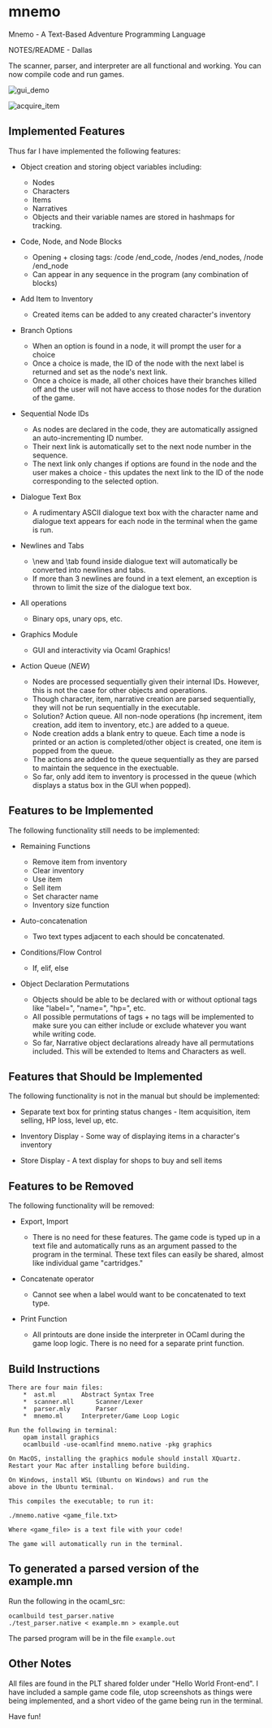 # mnemo
 Mnemo - A Text-Based Adventure Programming Language
 
NOTES/README - Dallas

The scanner, parser, and interpreter are all functional and working.  You can
now compile code and run games.

![gui_demo](https://github.com/user-attachments/assets/d7bde540-2aec-4024-8f7b-8d280dfb01bf)

![acquire_item](https://github.com/user-attachments/assets/37ede206-6f83-4210-ab93-766d980f9740)

## Implemented Features
Thus far I have implemented the following features:

 -  Object creation and storing object variables including:
	*  Nodes
	*  Characters
	*  Items
	*  Narratives
	*  Objects and their variable names are stored in hashmaps for tracking.

 -  Code, Node, and Node Blocks
	*  Opening + closing tags: /code /end_code, /nodes /end_nodes, 
		/node /end_node
	*  Can appear in any sequence in the program (any combination of blocks)

 -  Add Item to Inventory
	*  Created items can be added to any created character's inventory

 -  Branch Options
	*  When an option is found in a node, it will prompt the user for a choice
	*  Once a choice is made, the ID of the node with the next label is 
	   returned and set as the node's next link.
	*  Once a choice is made, all other choices have their branches killed off
	   and the user will not have access to those nodes for the duration of the
           game.

 -  Sequential Node IDs
	*  As nodes are declared in the code, they are automatically assigned an
	   auto-incrementing ID number.  
	*  Their next link is automatically set to the next node number in the
	   sequence.  
	*  The next link only changes if options are found in the node and the
	   user makes a choice - this updates the next link to the ID of the
	   node corresponding to the selected option.

 -  Dialogue Text Box
	*  A rudimentary ASCII dialogue text box with the character name and
	   dialogue text appears for each node in the terminal when the game is
	   run.

 -  Newlines and Tabs
	*  \new and \tab found inside dialogue text will automatically be converted
           into newlines and tabs.
	*  If more than 3 newlines are found in a text element, an exception is
	   thrown to limit the size of the dialogue text box.

 -  All operations
	*  Binary ops, unary ops, etc.

 -  Graphics Module
	*  GUI and interactivity via Ocaml Graphics!
 
 - Action Queue (*NEW*)
    *  Nodes are processed sequentially given their internal IDs.  However, this
       is not the case for other objects and operations.
    *  Though character, item, narrative creation are parsed sequentially, they
       will not be run sequentially in the executable.
    *  Solution?  Action queue.  All non-node operations (hp increment, item
       creation, add item to inventory, etc.) are added to a queue. 
    *  Node creation adds a blank entry to queue.  Each time a node is printed
       or an action is completed/other object is created, one item is popped
       from the queue.
    *  The actions are added to the queue sequentially as they are parsed to
       maintain the sequence in the exectuable.
    *  So far, only add item to inventory is processed in the queue (which displays
       a status box in the GUI when popped).
   

## Features to be Implemented

The following functionality still needs to be implemented:

 *  Remaining Functions
	-  Remove item from inventory
	-  Clear inventory
	-  Use item
	-  Sell item
	-  Set character name
	-  Inventory size function

 *  Auto-concatenation
	-  Two text types adjacent to each should be concatenated.

 *  Conditions/Flow Control
	-  If, elif, else

 *  Object Declaration Permutations
	-  Objects should be able to be declared with or without optional tags
	   like "label=", "name=", "hp=", etc.  
	-  All possible permutations of tags + no tags will be implemented to 
	   make sure you can either include or exclude whatever you want while
	   writing code.
	-  So far, Narrative object declarations already have all permutations
	   included.  This will be extended to Items and Characters as well.

## Features that Should be Implemented
The following functionality is not in the manual but should be implemented:

  *  Separate text box for printing status changes
	-  Item acquisition, item selling, HP loss, level up, etc.

  *  Inventory Display
	-  Some way of displaying items in a character's inventory

  *  Store Display
	-  A text display for shops to buy and sell items


## Features to be Removed
The following functionality will be removed:

 *  Export, Import
	-  There is no need for these features.  The game code is typed up in a
           text file and automatically runs as an argument passed to the program
	   in the terminal.  These text files can easily be shared, almost like
	   individual game "cartridges."

 *  Concatenate operator
	-  Cannot see when a label would want to be concatenated to text type.

 *  Print Function
	-  All printouts are done inside the interpreter in OCaml during the game
	   loop logic.  There is no need for a separate print function.

## Build Instructions

	There are four main files:
		*  ast.ml		Abstract Syntax Tree
		*  scanner.mll		Scanner/Lexer
		*  parser.mly		Parser
		*  mnemo.ml		Interpreter/Game Loop Logic
  
	Run the following in terminal:
 		opam install graphics
   		ocamlbuild -use-ocamlfind mnemo.native -pkg graphics

	On MacOS, installing the graphics module should install XQuartz.
 	Restart your Mac after installing before building.

  	On Windows, install WSL (Ubuntu on Windows) and run the
   	above in the Ubuntu terminal.
    
	This compiles the executable; to run it:

	./mnemo.native <game_file.txt>

	Where <game_file> is a text file with your code!

	The game will automatically run in the terminal.

## To generated a parsed version of the example.mn
Run the following in the ocaml_src:
```
ocamlbuild test_parser.native
./test_parser.native < example.mn > example.out
```
The parsed program will be in the file `example.out`

## Other Notes
All files are found in the PLT shared folder under "Hello World Front-end".  I
have included a sample game code file, utop screenshots as things were being
implemented, and a short video of the game being run in the terminal.

Have fun!
